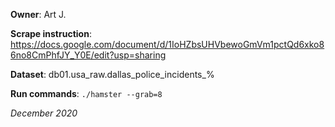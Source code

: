 **Owner**: Art J.
 
**Scrape instruction**: https://docs.google.com/document/d/1IoHZbsUHVbewoGmVm1pctQd6xko86no8CmPhfJY_Y0E/edit?usp=sharing

**Dataset**: db01.usa_raw.dallas_police_incidents_%

**Run commands**: `./hamster --grab=8`

_December 2020_
